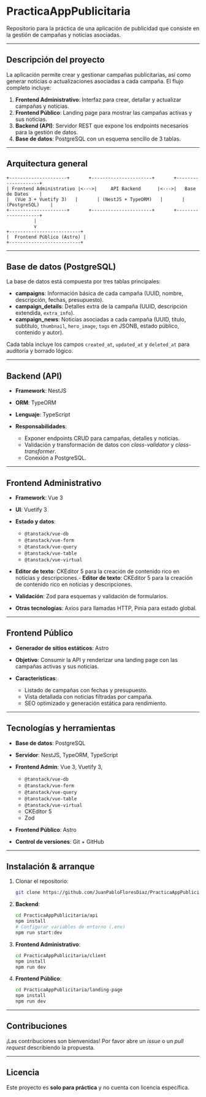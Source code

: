 # PracticaAppPublicitaria

Repositorio para la práctica de una aplicación de publicidad que consiste en la gestión de campañas y noticias asociadas.

---

## Descripción del proyecto

La aplicación permite crear y gestionar campañas publicitarias, así como generar noticias o actualizaciones asociadas a cada campaña. El flujo completo incluye:

1. **Frontend Administrativo**: Interfaz para crear, detallar y actualizar campañas y noticias.
2. **Frontend Público**: Landing page para mostrar las campañas activas y sus noticias.
3. **Backend (API)**: Servidor REST que expone los endpoints necesarios para la gestión de datos.
4. **Base de datos**: PostgreSQL con un esquema sencillo de 3 tablas.

---

## Arquitectura general

```plaintext
+---------------------+       +----------------------+       +--------------------+
| Frontend Administrativo |<--->|     API Backend      |<--->|   Base de Datos    |
|  (Vue 3 + Vuetify 3)   |       | (NestJS + TypeORM)   |       |    (PostgreSQL)    |
+---------------------+       +----------------------+       +--------------------+
          |
          v
+--------------------------+
|  Frontend Público (Astro) |
+--------------------------+
```

---

## Base de datos (PostgreSQL)

La base de datos está compuesta por tres tablas principales:

* **campaigns**: Información básica de cada campaña (UUID, nombre, descripción, fechas, presupuesto).
* **campaign\_details**: Detalles extra de la campaña (UUID, descripción extendida, `extra_info`).
* **campaign\_news**: Noticias asociadas a cada campaña (UUID, título, subtítulo, `thumbnail`, `hero_image`, `tags` en JSONB, estado público, contenido y autor).

Cada tabla incluye los campos `created_at`, `updated_at` y `deleted_at` para auditoría y borrado lógico.

---

## Backend (API)

* **Framework**: NestJS
* **ORM**: TypeORM
* **Lenguaje**: TypeScript
* **Responsabilidades**:

  * Exponer endpoints CRUD para campañas, detalles y noticias.
  * Validación y transformación de datos con *class-validator* y *class-transformer*.
  * Conexión a PostgreSQL.

---

## Frontend Administrativo

* **Framework**: Vue 3

* **UI**: Vuetify 3

* **Estado y datos**:

  * `@tanstack/vue-db`
  * `@tanstack/vue-form`
  * `@tanstack/vue-query`
  * `@tanstack/vue-table`
  * `@tanstack/vue-virtual`

* **Editor de texto**: CKEditor 5 para la creación de contenido rico en noticias y descripciones.- **Editor de texto**: CKEditor 5 para la creación de contenido rico en noticias y descripciones.

* **Validación**: Zod para esquemas y validación de formularios.

* **Otras tecnologías**: Axios para llamadas HTTP, Pinia para estado global.

---

## Frontend Público

* **Generador de sitios estáticos**: Astro
* **Objetivo**: Consumir la API y renderizar una landing page con las campañas activas y sus noticias.
* **Características**:

  * Listado de campañas con fechas y presupuesto.
  * Vista detallada con noticias filtradas por campaña.
  * SEO optimizado y generación estática para rendimiento.

---

## Tecnologías y herramientas

* **Base de datos**: PostgreSQL
* **Servidor**: NestJS, TypeORM, TypeScript
* **Frontend Admin**: Vue 3, Vuetify 3,

  * `@tanstack/vue-db`
  * `@tanstack/vue-form`
  * `@tanstack/vue-query`
  * `@tanstack/vue-table`
  * `@tanstack/vue-virtual`
  * CKEditor 5
  * Zod
* **Frontend Público**: Astro
* **Control de versiones**: Git + GitHub

---

## Instalación & arranque

1. Clonar el repositorio:

   ```bash
   git clone https://github.com/JuanPabloFloresDiaz/PracticaAppPublicitaria.git
   ```
2. **Backend**:

   ```bash
   cd PracticaAppPublicitaria/api
   npm install
   # Configurar variables de entorno (.env)
   npm run start:dev
   ```
3. **Frontend Administrativo**:

   ```bash
   cd PracticaAppPublicitaria/client
   npm install
   npm run dev
   ```
4. **Frontend Público**:

   ```bash
   cd PracticaAppPublicitaria/landing-page
   npm install
   npm run dev
   ```

---

## Contribuciones

¡Las contribuciones son bienvenidas! Por favor abre un *issue* o un *pull request* describiendo la propuesta.

---

## Licencia

Este proyecto es **solo para práctica** y no cuenta con licencia específica.
